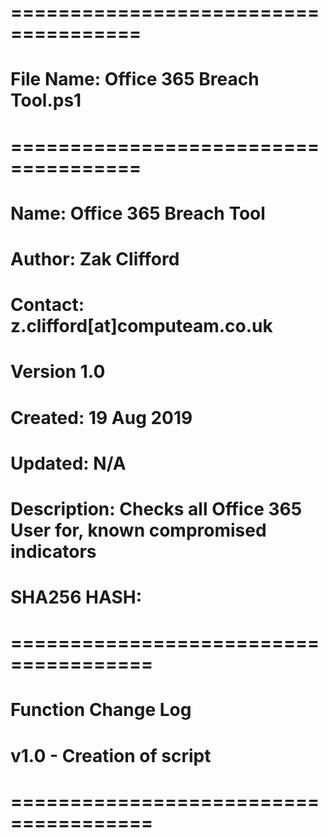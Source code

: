 # =====================================
# File Name: Office 365 Breach Tool.ps1
# =====================================
# Name: Office 365 Breach Tool
# Author: Zak Clifford 
# Contact:  z.clifford[at]computeam.co.uk
# Version 1.0
# Created: 19 Aug 2019
# Updated: N/A
# Description: Checks all Office 365 User for, known compromised indicators
# SHA256 HASH: 
# ======================================
# Function Change Log
# v1.0 - Creation of script
# ======================================
